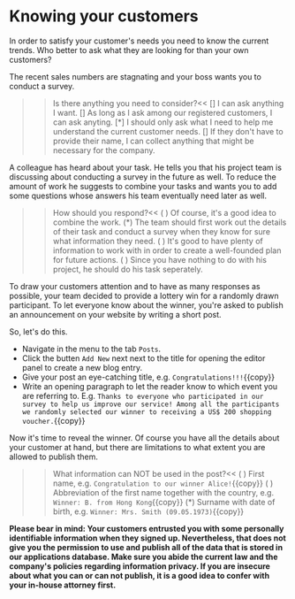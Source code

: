 # Knowing your customers

In order to satisfy your customer's needs you need to know the current trends. Who better to ask what they are looking for than your own customers? 

The recent sales numbers are stagnating and your boss wants you to conduct a survey. 

>>Is there anything you need to consider?<<
[] I can ask anything I want.
[] As long as I ask among our registered customers, I can ask anyting.
[*] I should only ask what I need to help me understand the current customer needs.
[] If they don't have to provide their name, I can collect anything that might be necessary for the company.

A colleague has heard about your task. He tells you that his project team is discussing about conducting a survey in the future as well. To reduce the amount of work he suggests to combine your tasks and wants you to add some questions whose answers his team eventually need later as well. 

>>How should you respond?<<
( ) Of course, it's a good idea to combine the work.
(*) The team should first work out the details of their task and conduct a survey when they know for sure what information they need.
( ) It's good to have plenty of information to work with in order to create a well-founded plan for future actions.
( ) Since you have nothing to do with his project, he should do his task seperately.

To draw your customers attention and to have as many responses as possible, your team decided to provide a lottery win for a randomly drawn participant. To let everyone know about the winner, you're asked to publish an announcement on your website by writing a short post.

So, let's do this.
- Navigate in the menu to the tab `Posts`.
- Click the butten `Add New` next next to the title for opening the editor panel to create a new blog entry.
- Give your post an eye-catching title, e.g. `Congratulations!!!`{{copy}}
- Write an opening paragraph to let the reader know to which event you are referring to. E.g. `Thanks to everyone who participated in our survey to help us improve our service! Among all the participants we randomly selected our winner to receiving a US$ 200 shopping voucher.`{{copy}}

Now it's time to reveal the winner. Of course you have all the details about your customer at hand, but there are limitations to what extent you are allowed to publish them.

>>What information can NOT be used in the post?<<
( ) First name, e.g. `Congratulation to our winner Alice!`{{copy}}
( ) Abbreviation of the first name together with the country, e.g. `Winner: B. from Hong Kong`{{copy}}
(*) Surname with date of birth, e.g. `Winner: Mrs. Smith (09.05.1973)`{{copy}}

**Please bear in mind: Your customers entrusted you with some personally identifiable information when they signed up. Nevertheless, that does not give you the permission to use and publish all of the data that is stored in our applications database. Make sure you abide the current law and the company's policies regarding information privacy. If you are insecure about what you can or can not publish, it is a good idea to confer with your in-house attorney first.**
